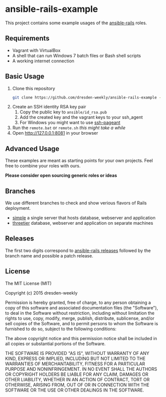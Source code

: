 ansible-rails-example
=====================

This project contains some example usages of the [ansible-rails](https://github.com/dresden-weekly/ansible-rails) roles.

Requirements
------------

* Vagrant with VirtualBox
* A shell that can run Windows 7 batch files or Bash shell scripts
* A working internet connection

Basic Usage
-----------

1. Clone this repository
   ```bash
   git clone https://github.com/dresden-weekly/ansible-rails-example --recurse-submodules
   ```
1. Create an SSH identity RSA key pair
   1. Copy the public key to `ansible/id_rsa.pub`
   1. Add the created key and the vagrant keys to your ssh_agent
   1. For Windows you might want to use [ssh-pageant](https://github.com/cuviper/ssh-pageant)
1. Run the `remote.bat` or `remote.sh` *this might take a while*
1. Open http://127.0.0.1:8081 in your browser

Advanced Usage
--------------

These examples are meant as starting points for your own projects.
Feel free to combine your roles with ours.

**Please consider open sourcing generic roles or ideas**

Branches
--------

We use different branches to check and show verious flavors of Rails deployment.

* [simple](https://github.com/dresden-weekly/ansible-rails-example/tree/simple) a single server that hosts database, webserver and application
* [threetier](https://github.com/dresden-weekly/ansible-rails-example/tree/threetier) database, webserver and application on separate machines

Releases
--------

The first two digits correspond to [ansible-rails releases](https://github.com/dresden-weekly/ansible-rails/releases) followed by the branch name and possible a patch release.

License
-------

The MIT License (MIT)

Copyright (c) 2015 dresden-weekly

Permission is hereby granted, free of charge, to any person obtaining a copy
of this software and associated documentation files (the "Software"), to deal
in the Software without restriction, including without limitation the rights
to use, copy, modify, merge, publish, distribute, sublicense, and/or sell
copies of the Software, and to permit persons to whom the Software is
furnished to do so, subject to the following conditions:

The above copyright notice and this permission notice shall be included in all
copies or substantial portions of the Software.

THE SOFTWARE IS PROVIDED "AS IS", WITHOUT WARRANTY OF ANY KIND, EXPRESS OR
IMPLIED, INCLUDING BUT NOT LIMITED TO THE WARRANTIES OF MERCHANTABILITY,
FITNESS FOR A PARTICULAR PURPOSE AND NONINFRINGEMENT. IN NO EVENT SHALL THE
AUTHORS OR COPYRIGHT HOLDERS BE LIABLE FOR ANY CLAIM, DAMAGES OR OTHER
LIABILITY, WHETHER IN AN ACTION OF CONTRACT, TORT OR OTHERWISE, ARISING FROM,
OUT OF OR IN CONNECTION WITH THE SOFTWARE OR THE USE OR OTHER DEALINGS IN THE
SOFTWARE.
